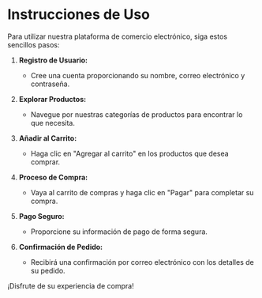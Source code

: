 # Instrucciones de Uso

Para utilizar nuestra plataforma de comercio electrónico, siga estos sencillos pasos:

1. **Registro de Usuario:**
    - Cree una cuenta proporcionando su nombre, correo electrónico y contraseña.

2. **Explorar Productos:**
    - Navegue por nuestras categorías de productos para encontrar lo que necesita.

3. **Añadir al Carrito:**
    - Haga clic en "Agregar al carrito" en los productos que desea comprar.

4. **Proceso de Compra:**
    - Vaya al carrito de compras y haga clic en "Pagar" para completar su compra.

5. **Pago Seguro:**
    - Proporcione su información de pago de forma segura.

6. **Confirmación de Pedido:**
    - Recibirá una confirmación por correo electrónico con los detalles de su pedido.

¡Disfrute de su experiencia de compra!
